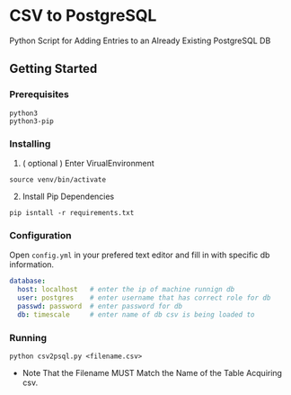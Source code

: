 # CSV to PostgreSQL
Python Script for Adding Entries to an Already Existing PostgreSQL DB

## Getting Started

### Prerequisites
```
python3
python3-pip
```

### Installing
1. ( optional ) Enter VirualEnvironment 
```
source venv/bin/activate
```
2. Install Pip Dependencies
```
pip isntall -r requirements.txt
```

### Configuration
Open `config.yml` in your prefered text editor and fill in with specific db information.

```yml
database: 
  host: localhost 	# enter the ip of machine runnign db
  user: postgres	# enter username that has correct role for db
  passwd: password 	# enter password for db
  db: timescale		# enter name of db csv is being loaded to 
```

### Running 
```
python csv2psql.py <filename.csv>
```
* Note That the Filename MUST Match the Name of the Table Acquiring csv.
